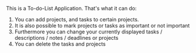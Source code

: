 This is a To-do-List Application.
That's what it can do:

1. You can add projects, and tasks to certain projects.
2. It is also possible to mark projects or tasks as important or not important
3. Furthermore you can change your currently displayed tasks / descriptions / notes / deadlines or projects
4. You can delete the tasks and projects
